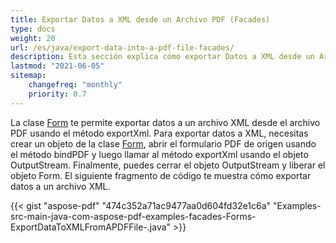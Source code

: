 ```yaml
---
title: Exportar Datos a XML desde un Archivo PDF (Facades)
type: docs
weight: 20
url: /es/java/export-data-into-a-pdf-file-facades/
description: Esta sección explica cómo exportar Datos a XML desde un Archivo PDF con Aspose.PDF Facades utilizando la Clase Form.
lastmod: "2021-06-05"
sitemap:
    changefreq: "monthly"
    priority: 0.7
---
```


La clase [Form](https://reference.aspose.com/pdf/java/com.aspose.pdf.facades/Form) te permite exportar datos a un archivo XML desde el archivo PDF usando el método exportXml. Para exportar datos a XML, necesitas crear un objeto de la clase [Form](https://reference.aspose.com/pdf/java/com.aspose.pdf.facades/Form), abrir el formulario PDF de origen usando el método bindPDF y luego llamar al método exportXml usando el objeto OutputStream. Finalmente, puedes cerrar el objeto OutputStream y liberar el objeto Form. El siguiente fragmento de código te muestra cómo exportar datos a un archivo XML.

{{< gist "aspose-pdf" "474c352a71ac9477aa0d604fd32e1c6a" "Examples-src-main-java-com-aspose-pdf-examples-facades-Forms-ExportDataToXMLFromAPDFFile-.java" >}}